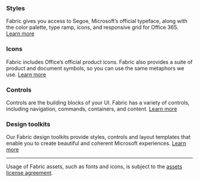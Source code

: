 ### Styles

Fabric gives you access to Segoe, Microsoft’s official typeface, along with the color palette, type ramp, icons, and responsive grid for Office 365. [Learn more](#/styles/web)

### Icons

Fabric includes Office’s official product icons. Fabric also provides a suite of product and document symbols, so you can use the same metaphors we use. [Learn more](#/styles/web/icons)

### Controls

Controls are the building blocks of your UI. Fabric has a variety of controls, including navigation, commands, containers, and content. [Learn more](#/controls/web)

### Design toolkits

Our Fabric design toolkits provide styles, controls and layout templates that enable you to create beautiful and coherent Microsoft experiences. [Learn more](#/resources)

---

Usage of Fabric assets, such as fonts and icons, is subject to the [assets license agreement](https://aka.ms/fabric-assets-license).
